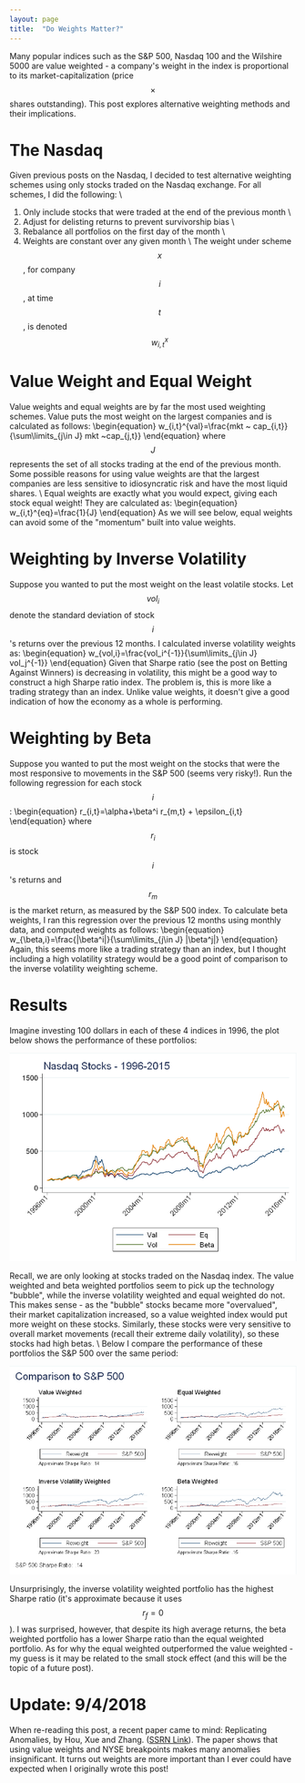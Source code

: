 ```yaml
---
layout: page
title:  "Do Weights Matter?"
---
```


Many popular indices such as the S&P 500, Nasdaq 100 and the Wilshire 5000 are value weighted - a company's weight in the index is proportional to its market-capitalization (price $$\times$$ shares outstanding).  This post explores alternative weighting methods and their implications.

# The Nasdaq

Given previous posts on the Nasdaq, I decided to test alternative weighting schemes using only stocks traded on the Nasdaq exchange.  For all schemes, I did the following: \\
1) Only include stocks that were traded at the end of the previous month \\
2) Adjust for delisting returns to prevent survivorship bias \\
3) Rebalance all portfolios on the first day of the month \\
4) Weights are constant over any given month \\
The weight under scheme $$x$$, for company $$i$$, at time $$t$$, is denoted $$w_{i,t}^x$$

# Value Weight and Equal Weight

Value weights and equal weights are by far the most used weighting schemes.  Value puts the most weight on the largest companies and is calculated as follows:
\begin{equation}
w_{i,t}^{val}=\frac{mkt ~ cap_{i,t}}{\sum\limits_{j\in J} mkt ~cap_{j,t}}
\end{equation}
where $$J$$ represents the set of all stocks trading at the end of the previous month.  Some possible reasons for using value weights are that the largest companies are less sensitive to idiosyncratic risk and have the most liquid shares.  \\
Equal weights are exactly what you would expect, giving each stock equal weight! They are calculated as:
\begin{equation}
w_{i,t}^{eq}=\frac{1}{J}
\end{equation}
As we will see below, equal weights can avoid some of the "momentum" built into value weights.

# Weighting by Inverse Volatility

Suppose you wanted to put the most weight on the least volatile stocks.  Let $$vol_i$$ denote the standard deviation of stock $$i$$'s returns over the previous 12 months.  I calculated inverse volatility weights as:
\begin{equation}
w_{vol,i}=\frac{vol_i^{-1}}{\sum\limits_{j\in J} vol_j^{-1}}
\end{equation}
Given that Sharpe ratio (see the post on Betting Against Winners) is decreasing in volatility, this might be a good way to construct a high Sharpe ratio index.  The problem is, this is more like a trading strategy than an index.  Unlike value weights, it doesn't give a good indication of how the economy as a whole is performing.

# Weighting by Beta

Suppose you wanted to put the most weight on the stocks that were the most responsive to movements in the S&P 500 (seems very risky!).  Run the following regression for each stock $$i$$:
\begin{equation}
r_{i,t}=\alpha+\beta^i r_{m,t} + \epsilon_{i,t}
\end{equation}
where $$r_i$$ is stock $$i$$'s returns and $$r_m$$ is the market return, as measured by the S&P 500 index.  To calculate beta weights, I ran this regression over the previous 12 months using monthly data, and computed weights as follows:
\begin{equation}
w_{\beta,i}=\frac{|\beta^i|}{\sum\limits_{j\in J} |\beta^j|}
\end{equation}
Again, this seems more like a trading strategy than an index, but I thought including a high volatility strategy would be a good point of comparison to the inverse volatility weighting scheme.

# Results

Imagine investing 100 dollars in each of these 4 indices in 1996, the plot below shows the performance of these portfolios:

![Comparison](/Post_Images/6_23_2016/Comparison.png)

Recall, we are only looking at stocks traded on the Nasdaq index.  The value weighted and beta weighted portfolios seem to pick up the technology "bubble", while the inverse volatility weighted and equal weighted do not.  This makes sense - as the "bubble" stocks became more "overvalued", their market capitalization increased, so a value weighted index would put more weight on these stocks.  Similarly, these stocks were very sensitive to overall market movements (recall their extreme daily volatility), so these stocks had high betas. \\
Below I compare the performance of these portfolios the S&P 500 over the same period:

![All 4](/Post_Images/6_23_2016/All_4.png)

Unsurprisingly, the inverse volatility weighted portfolio has the highest Sharpe ratio (it's approximate because it uses $$r_f=0$$).  I was surprised, however, that despite its high average returns, the beta weighted portfolio has a lower Sharpe ratio than the equal weighted portfolio.  As for why the equal weighted outperformed the value weighted - my guess is it may be related to the small stock effect (and this will be the topic of a future post).

# Update: 9/4/2018

When re-reading this post, a recent paper came to mind: Replicating Anomalies, by Hou, Xue and Zhang. (<a href="https://papers.ssrn.com/sol3/papers.cfm?abstract_id=2961979" title="b1">SSRN Link</a>).  The paper shows that using value weights and NYSE breakpoints makes many anomalies insignificant.  It turns out weights are more important than I ever could have expected when I originally wrote this post!


